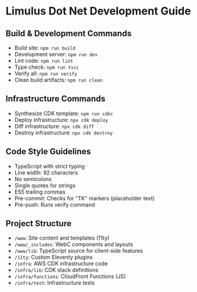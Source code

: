 # Limulus Dot Net Development Guide

## Build & Development Commands

- Build site: `npm run build`
- Development server: `npm run dev`
- Lint code: `npm run lint`
- Type check: `npm run tscc`
- Verify all: `npm run verify`
- Clean build artifacts: `npm run clean`

## Infrastructure Commands

- Synthesize CDK template: `npm run cdkc`
- Deploy infrastructure: `npx cdk deploy`
- Diff infrastructure: `npx cdk diff`
- Destroy infrastructure: `npx cdk destroy`

## Code Style Guidelines

- TypeScript with strict typing
- Line width: 92 characters
- No semicolons
- Single quotes for strings
- ES5 trailing commas
- Pre-commit: Checks for "TK" markers (placeholder text)
- Pre-push: Runs verify command

## Project Structure

- `/www`: Site content and templates (11ty)
- `/www/_includes`: WebC components and layouts
- `/www/lib`: TypeScript source for client-side features
- `/11ty`: Custom Eleventy plugins
- `/infra`: AWS CDK infrastructure code
- `/infra/lib`: CDK stack definitions
- `/infra/functions`: CloudFront Functions (JS)
- `/infra/test`: Infrastructure tests

